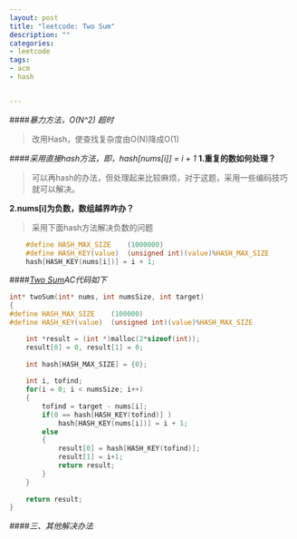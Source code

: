 ```yaml
---
layout: post
title: "leetcode: Two Sum"
description: ""
categories:
- leetcode
tags:
- acm
- hash


---
```



####*暴力方法，O(N^2) 超时*
>改用Hash，使查找复杂度由O(N)降成O(1)



####*采用直接hash方法，即，hash[nums[i]] = i + 1*
**1.重复的数如何处理？**
>可以再hash的办法，但处理起来比较麻烦，对于这题，采用一些编码技巧就可以解决。

**2.nums[i]为负数，数组越界咋办？**
>采用下面hash方法解决负数的问题
>	
```c
	#define HASH_MAX_SIZE    (1000000)  
	#define HASH_KEY(value)  (unsigned int)(value)%HASH_MAX_SIZE
	hash[HASH_KEY(nums[i])] = i + 1;
```		

####*[Two Sum][0]AC代码如下*

```c
int* twoSum(int* nums, int numsSize, int target) 
{
#define HASH_MAX_SIZE    (100000)    
#define HASH_KEY(value)  (unsigned int)(value)%HASH_MAX_SIZE    

    int *result = (int *)malloc(2*sizeof(int));
    result[0] = 0, result[1] = 0;
    
    int hash[HASH_MAX_SIZE] = {0};
    
    int i, tofind;
    for(i = 0; i < numsSize; i++)
    {
        tofind = target - nums[i];
        if(0 == hash[HASH_KEY(tofind)] )
            hash[HASH_KEY(nums[i])] = i + 1;
        else
        {
            result[0] = hash[HASH_KEY(tofind)];
            result[1] = i+1;
            return result;
        }
    }
    
    return result;
}
```

####*三、其他解决办法*
>
>



[0]:https://leetcode.com/problems/two-sum/